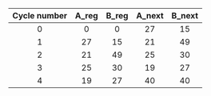 | Cycle number | A_reg | B_reg | A_next | B_next |
| :----------: | :---: | :---: | :----: | :----: |
|      0       |   0   |   0   |   27   |   15   |
|      1       |  27   |  15   |   21   |   49   |
|      2       |  21   |  49   |   25   |   30   |
|      3       |  25   |  30   |   19   |   27   |
|      4       |  19   |  27   |   40   |   40   |

